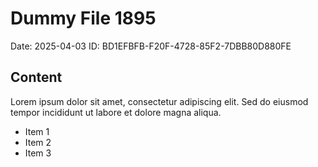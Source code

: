 # Dummy File 1895

Date: 2025-04-03
ID: BD1EFBFB-F20F-4728-85F2-7DBB80D880FE

## Content

Lorem ipsum dolor sit amet, consectetur adipiscing elit.
Sed do eiusmod tempor incididunt ut labore et dolore magna aliqua.

* Item 1
* Item 2
* Item 3
